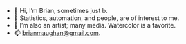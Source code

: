 - 👋 Hi, I’m Brian, sometimes just b.
- 🌱 Statistics, automation, and people, are of interest to me.
- 💞️ I’m also an artist; many media. Watercolor is a favorite.
- 📫 brianmaughan@gmail.com.

<!---
brianmaughan/brianmaughan is a ✨ special ✨ repository because its `README.md` (this file) appears on your GitHub profile.
You can click the Preview link to take a look at your changes.
--->
